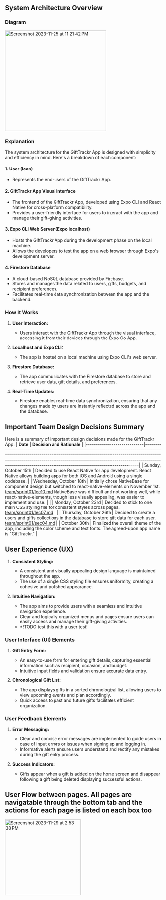 
## System Architecture Overview

### Diagram
<img width="325" alt="Screenshot 2023-11-25 at 11 21 42 PM" src="https://github.com/ucsb-cs184-f23/pj-react-03/assets/65988599/f6dfed04-fd0e-4256-a2fa-3f0c7296bfac">


### Explanation

The system architecture for the GiftTrackr App is designed with simplicity and efficiency in mind. Here's a breakdown of each component:

#### 1. User (Icon)
   - Represents the end-users of the GiftTrackr App.

#### 2. GiftTrackr App Visual Interface
   - The frontend of the GiftTrackr App, developed using Expo CLI and React Native for cross-platform compatibility.
   - Provides a user-friendly interface for users to interact with the app and manage their gift-giving activities.

#### 3. Expo CLI Web Server (Expo localhost)
   - Hosts the GiftTrackr App during the development phase on the local machine.
   - Allows the developers to test the app on a web browser through Expo's development server.

#### 4. Firestore Database
   - A cloud-based NoSQL database provided by Firebase.
   - Stores and manages the data related to users, gifts, budgets, and recipient preferences.
   - Facilitates real-time data synchronization between the app and the backend.

### How It Works

1. **User Interaction:**
   - Users interact with the GiftTrackr App through the visual interface, accessing it from their devices through the Expo Go App.

2. **Localhost and Expo CLI:**
   - The app is hosted on a local machine using Expo CLI's web server.

3. **Firestore Database:**
   - The app communicates with the Firestore database to store and retrieve user data, gift details, and preferences.

4. **Real-Time Updates:**
   - Firestore enables real-time data synchronization, ensuring that any changes made by users are instantly reflected across the app and the database.

## Important Team Design Decisions Summary

Here is a summary of important design decisions made for the GiftTrackr App:
| **Date**                    | **Decision and Rationale**                                                                                                                                                                                                                                                                          |
|-----------------------------|---------------------------------------------------------------------------------------------------------------------------------------------------------------------------------------------------------------------------------------------------------------------------------------------------------------------|
| Sunday, October 15th        | Decided to use React Native for app development. React Native allows building apps for both iOS and Android using a single codebase.                                                                                                                                                                                                                |
| Wednesday, October 18th     | Initially chose NativeBase for component design but switched to react-native-elements on November 1st. [team/sprint01/lec10.md](https://github.com/ucsb-cs184-f23/pj-react-03/tree/main/team/sprint01/lec10.md) NativeBase was difficult and not working well, while react-native-elements, though less visually appealing, was easier to implement and use.                                   |                                                                                                                          |
| Monday, October 23rd        | Decided to stick to one main CSS styling file for consistent styles across pages.                                                                                     [team/sprint01/lec07.md](https://github.com/ucsb-cs184-f23/pj-react-03/tree/main/team/sprint01/lec07.md)                                                                                 |                                                                                                                          |
| Thursday, October 26th      | Decided to create a users and gifts collections in the database to store gift data for each user. [team/sprint01/sec04.md](https://github.com/ucsb-cs184-f23/pj-react-03/tree/main/team/sprint01/sec04.md)                |
| October 30th                | Finalized the overall theme of the app, including the color scheme and text fonts. The agreed-upon app name is "GiftTrackr."                                                                                                                                                                   |

## User Experience (UX)

1. **Consistent Styling:**
   - A consistent and visually appealing design language is maintained throughout the app.
   - The use of a single CSS styling file ensures uniformity, creating a cohesive and polished appearance.

2. **Intuitive Navigation:**
   - The app aims to provide users with a seamless and intuitive navigation experience.
   - Clear and logically organized menus and pages ensure users can easily access and manage their gift-giving activities.
   - *!TODO test this with a user test!

### User Interface (UI) Elements

1. **Gift Entry Form:**
   - An easy-to-use form for entering gift details, capturing essential information such as recipient, occasion, and budget.
   - Intuitive input fields and validation ensure accurate data entry.

2. **Chronological Gift List:**
   - The app displays gifts in a sorted chronological list, allowing users to view upcoming events and plan accordingly.
   - Quick access to past and future gifts facilitates efficient organization.

### User Feedback Elements

1. **Error Messaging:**
   - Clear and concise error messages are implemented to guide users in case of input errors or issues when signing up and logging in.
   - Informative alerts ensure users understand and rectify any mistakes during the gift entry process.

2. **Success Indicators:**
   - Gifts appear when a gift is added on the home screen and disappear following a gift being deleted displaying successful actions.
   

## User Flow between pages. All pages are navigatable through the bottom tab and the actions for each page is listed on each box too

<img width="244" alt="Screenshot 2023-11-29 at 2 53 38 PM" src="https://github.com/ucsb-cs184-f23/pj-react-03/assets/65988599/24f3cd9e-f002-431d-aed2-18f70ea1107e">

